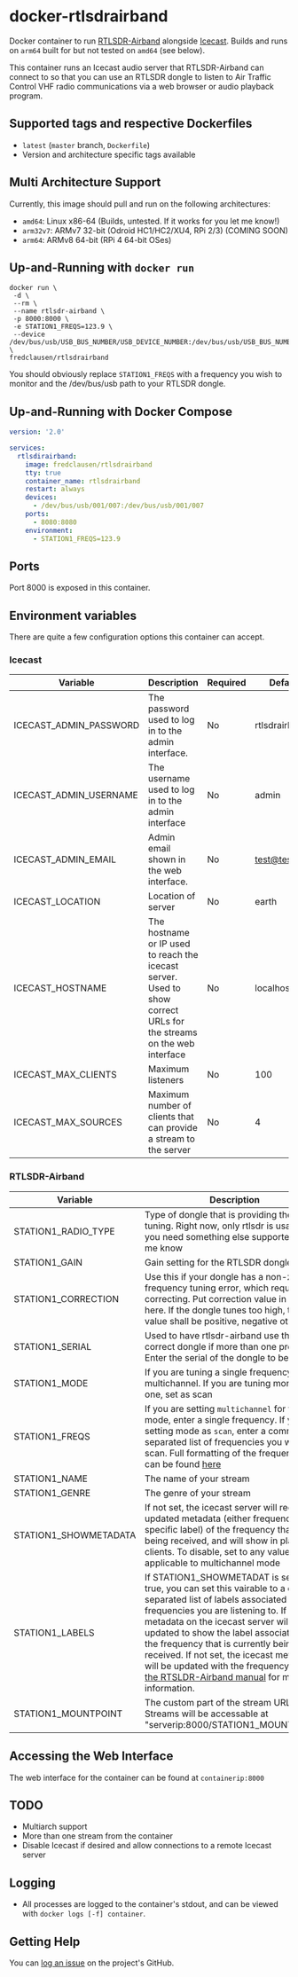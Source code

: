 # docker-rtlsdrairband

Docker container to run [RTLSDR-Airband](https://github.com/szpajder/RTLSDR-Airband) alongside [Icecast](https://icecast.org). Builds and runs on `arm64` built for but not tested on `amd64` (see below).

This container runs an Icecast audio server that RTLSDR-Airband can connect to so that you can use an RTLSDR dongle to listen to Air Traffic Control VHF radio communications via a web browser or audio playback program.

## Supported tags and respective Dockerfiles

* `latest` (`master` branch, `Dockerfile`)
* Version and architecture specific tags available

## Multi Architecture Support

Currently, this image should pull and run on the following architectures:

* `amd64`: Linux x86-64 (Builds, untested. If it works for you let me know!)
* `arm32v7`: ARMv7 32-bit (Odroid HC1/HC2/XU4, RPi 2/3) (COMING SOON)
* `arm64`: ARMv8 64-bit (RPi 4 64-bit OSes)

## Up-and-Running with `docker run`

```shell
docker run \
 -d \
 --rm \
 --name rtlsdr-airband \
 -p 8000:8000 \
 -e STATION1_FREQS=123.9 \
 --device /dev/bus/usb/USB_BUS_NUMBER/USB_DEVICE_NUMBER:/dev/bus/usb/USB_BUS_NUMBER/USB_DEVICE_NUMBER \
fredclausen/rtlsdrairband
```

You should obviously replace `STATION1_FREQS` with a frequency you wish to monitor and the /dev/bus/usb path to your RTLSDR dongle.

## Up-and-Running with Docker Compose

```yaml
version: '2.0'

services:
  rtlsdirairband:
    image: fredclausen/rtlsdrairband
    tty: true
    container_name: rtlsdrairband
    restart: always
    devices:
      - /dev/bus/usb/001/007:/dev/bus/usb/001/007
    ports:
      - 8080:8080
    environment:
      - STATION1_FREQS=123.9
```

## Ports

Port 8000 is exposed in this container.

## Environment variables

There are quite a few configuration options this container can accept. 

### Icecast

| Variable | Description | Required | Default |
|----------|-------------|---------|--------|
| ICECAST_ADMIN_PASSWORD | The password used to log in to the admin interface. | No | rtlsdrairband |
| ICECAST_ADMIN_USERNAME | The username used to log in to the admin interface | No | admin
| ICECAST_ADMIN_EMAIL | Admin email shown in the web interface. | No | test@test.com |
| ICECAST_LOCATION | Location of server | No | earth |
| ICECAST_HOSTNAME | The hostname or IP used to reach the icecast server. Used to show correct URLs for the streams on the web interface | No | localhost |
| ICECAST_MAX_CLIENTS | Maximum listeners | No | 100 |
| ICECAST_MAX_SOURCES | Maximum number of clients that can provide a stream to the server | No | 4 |

### RTLSDR-Airband

| Variable | Description | Required | Default |
|----------|-------------|---------|--------|
| STATION1_RADIO_TYPE | Type of dongle that is providing the radio tuning. Right now, only rtlsdr is usable. If you need something else supported, let me know | No | rtlsdr | 
| STATION1_GAIN | Gain setting for the RTLSDR dongle | No | 25 |
| STATION1_CORRECTION | Use this if your dongle has a non-zero frequency tuning error, which requires correcting. Put correction value in ppm here. If the dongle tunes too high, this value shall be positive, negative otherwise. | No | 0 |
| STATION1_SERIAL | Used to have rtlsdr-airband use the correct dongle if more than one present. Enter the serial of the dongle to be used | No | Unset |
| STATION1_MODE | If you are tuning a single frequency, set multichannel. If you are tuning more than one, set as scan | No | multichannel |
| STATION1_FREQS| If you are setting `multichannel` for your mode, enter a single frequency. If you are setting mode as `scan`, enter a comma separated list of frequencies you want to scan. Full formatting of the frequencies can be found [here](https://github.com/szpajder/RTLSDR-Airband/wiki/Configuring-channels-for-multichannel-mode) | Yes | Unset |
| STATION1_NAME | The name of your stream | No | Tower |
| STATION1_GENRE | The genre of your stream | No | ATC |
| STATION1_SHOWMETADATA | If not set, the icecast server will received updated metadata (either frequency or a specific label) of the frequency that is being received, and will show in playback clients. To disable, set to any value. Not applicable to multichannel mode | No | true |
| STATION1_LABELS | If STATION1_SHOWMETADAT is set to true, you can set this vairable to a comma separated list of labels associated with the frequencies you are listening to. If set, the metadata on the icecast server will be updated to show the label associated with the frequency that is currently being received. If not set, the icecast metadata will be updated with the frequency. See [the RTSLDR-Airband manual](https://github.com/szpajder/RTLSDR-Airband/wiki/Icecast-metadata-updates-in-scan-mode) for more information. | No | Not set |
| STATION1_MOUNTPOINT | The custom part of the stream URL. Streams will be accessable at "serverip:8000/STATION1_MOUNTPOINT" | No | GND.mp3 |

## Accessing the Web Interface

The web interface for the container can be found at `containerip:8000`

## TODO

* Multiarch support
* More than one stream from the container
* Disable Icecast if desired and allow connections to a remote Icecast server


## Logging

* All processes are logged to the container's stdout, and can be viewed with `docker logs [-f] container`.

## Getting Help

You can [log an issue](https://github.com/fredclausen/docker-rtlsdrairband/issues) on the project's GitHub.
